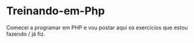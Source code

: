 # Treinando-em-Php
Comecei a programar em PHP e vou postar aqui os exercícios que estou fazendo / já fiz.
